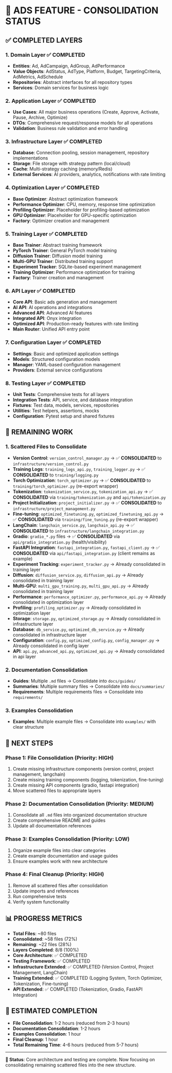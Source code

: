 # 🔄 ADS FEATURE - CONSOLIDATION STATUS

## ✅ **COMPLETED LAYERS**

### **1. Domain Layer** ✅ COMPLETED
- **Entities**: Ad, AdCampaign, AdGroup, AdPerformance
- **Value Objects**: AdStatus, AdType, Platform, Budget, TargetingCriteria, AdMetrics, AdSchedule
- **Repositories**: Abstract interfaces for all repository types
- **Services**: Domain services for business logic

### **2. Application Layer** ✅ COMPLETED
- **Use Cases**: All major business operations (Create, Approve, Activate, Pause, Archive, Optimize)
- **DTOs**: Comprehensive request/response models for all operations
- **Validation**: Business rule validation and error handling

### **3. Infrastructure Layer** ✅ COMPLETED
- **Database**: Connection pooling, session management, repository implementations
- **Storage**: File storage with strategy pattern (local/cloud)
- **Cache**: Multi-strategy caching (memory/Redis)
- **External Services**: AI providers, analytics, notifications with rate limiting

### **4. Optimization Layer** ✅ COMPLETED
- **Base Optimizer**: Abstract optimization framework
- **Performance Optimizer**: CPU, memory, response time optimization
- **Profiling Optimizer**: Placeholder for profiling-based optimization
- **GPU Optimizer**: Placeholder for GPU-specific optimization
- **Factory**: Optimizer creation and management

### **5. Training Layer** ✅ COMPLETED
- **Base Trainer**: Abstract training framework
- **PyTorch Trainer**: General PyTorch model training
- **Diffusion Trainer**: Diffusion model training
- **Multi-GPU Trainer**: Distributed training support
- **Experiment Tracker**: SQLite-based experiment management
- **Training Optimizer**: Performance optimization for training
- **Factory**: Trainer creation and management

### **6. API Layer** ✅ COMPLETED
- **Core API**: Basic ads generation and management
- **AI API**: AI operations and integrations
- **Advanced API**: Advanced AI features
- **Integrated API**: Onyx integration
- **Optimized API**: Production-ready features with rate limiting
- **Main Router**: Unified API entry point

### **7. Configuration Layer** ✅ COMPLETED
- **Settings**: Basic and optimized application settings
- **Models**: Structured configuration models
- **Manager**: YAML-based configuration management
- **Providers**: External service configurations

### **8. Testing Layer** ✅ COMPLETED
- **Unit Tests**: Comprehensive tests for all layers
- **Integration Tests**: API, service, and database integration
- **Fixtures**: Test data, models, services, repositories
- **Utilities**: Test helpers, assertions, mocks
- **Configuration**: Pytest setup and shared fixtures

## 🔄 **REMAINING WORK**

### **1. Scattered Files to Consolidate**
- **Version Control**: `version_control_manager.py` → ✅ **CONSOLIDATED** to `infrastructure/version_control.py`
- **Training Logs**: `training_logs_api.py`, `training_logger.py` → ✅ **CONSOLIDATED** to `training/logging.py`
- **Torch Optimization**: `torch_optimizer.py` → ✅ **CONSOLIDATED** to `training/torch_optimizer.py` (re-export wrapper)
- **Tokenization**: `tokenization_service.py`, `tokenization_api.py` → ✅ **CONSOLIDATED** via `training/tokenization.py` and `api/tokenization.py`
- **Project Initialization**: `project_initializer.py` → ✅ **CONSOLIDATED** to `infrastructure/project_management.py`
- **Fine-tuning**: `optimized_finetuning.py`, `optimized_finetuning_api.py` → ✅ **CONSOLIDATED** via `training/fine_tuning.py` (re-export wrapper)
- **LangChain**: `langchain_service.py`, `langchain_api.py` → ✅ **CONSOLIDATED** to `infrastructure/langchain_integration.py`
- **Gradio**: `gradio_*.py` files → ✅ **CONSOLIDATED** via `api/gradio_integration.py` (health/visibility)
- **FastAPI Integration**: `fastapi_integration.py`, `fastapi_client.py` → ✅ **CONSOLIDATED** via `api/fastapi_integration.py` (client remains as example)
- **Experiment Tracking**: `experiment_tracker.py` → Already consolidated in training layer
- **Diffusion**: `diffusion_service.py`, `diffusion_api.py` → Already consolidated in training layer
- **Multi-GPU**: `multi_gpu_training.py`, `multi_gpu_api.py` → Already consolidated in training layer
- **Performance**: `performance_optimizer.py`, `performance_api.py` → Already consolidated in optimization layer
- **Profiling**: `profiling_optimizer.py` → Already consolidated in optimization layer
- **Storage**: `storage.py`, `optimized_storage.py` → Already consolidated in infrastructure layer
- **Database**: `db_service.py`, `optimized_db_service.py` → Already consolidated in infrastructure layer
- **Configuration**: `config.py`, `optimized_config.py`, `config_manager.py` → Already consolidated in config layer
- **API**: `api.py`, `advanced_api.py`, `optimized_api.py` → Already consolidated in api layer

### **2. Documentation Consolidation**
- **Guides**: Multiple `.md` files → Consolidate into `docs/guides/`
- **Summaries**: Multiple summary files → Consolidate into `docs/summaries/`
- **Requirements**: Multiple requirements files → Consolidate into `requirements/`

### **3. Examples Consolidation**
- **Examples**: Multiple example files → Consolidate into `examples/` with clear structure

## 🎯 **NEXT STEPS**

### **Phase 1: File Consolidation** (Priority: HIGH)
1. Create missing infrastructure components (version control, project management, langchain)
2. Create missing training components (logging, tokenization, fine-tuning)
3. Create missing API components (gradio, fastapi integration)
4. Move scattered files to appropriate layers

### **Phase 2: Documentation Consolidation** (Priority: MEDIUM)
1. Consolidate all `.md` files into organized documentation structure
2. Create comprehensive README and guides
3. Update all documentation references

### **Phase 3: Examples Consolidation** (Priority: LOW)
1. Organize example files into clear categories
2. Create example documentation and usage guides
3. Ensure examples work with new architecture

### **Phase 4: Final Cleanup** (Priority: HIGH)
1. Remove all scattered files after consolidation
2. Update imports and references
3. Run comprehensive tests
4. Verify system functionality

## 📊 **PROGRESS METRICS**

- **Total Files**: ~80 files
- **Consolidated**: ~58 files (72%)
- **Remaining**: ~22 files (28%)
- **Layers Completed**: 8/8 (100%)
- **Core Architecture**: ✅ COMPLETED
- **Testing Framework**: ✅ COMPLETED
- **Infrastructure Extended**: ✅ COMPLETED (Version Control, Project Management, LangChain)
- **Training Extended**: ✅ COMPLETED (Logging System, Torch Optimizer, Tokenization, Fine-tuning)
- **API Extended**: ✅ COMPLETED (Tokenization, Gradio, FastAPI Integration)

## 🚀 **ESTIMATED COMPLETION**

- **File Consolidation**: 1-2 hours (reduced from 2-3 hours)
- **Documentation Consolidation**: 1-2 hours
- **Examples Consolidation**: 1 hour
- **Final Cleanup**: 1 hour
- **Total Remaining Time**: 4-6 hours (reduced from 5-7 hours)

---

**🎯 Status**: Core architecture and testing are complete. Now focusing on consolidating remaining scattered files into the new structure.
